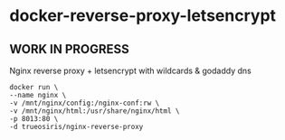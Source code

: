 # docker-reverse-proxy-letsencrypt
## WORK IN PROGRESS

Nginx reverse proxy + letsencrypt with wildcards &amp; godaddy dns
    
    docker run \
    --name nginx \
    -v /mnt/nginx/config:/nginx-conf:rw \
    -v /mnt/nginx/html:/usr/share/nginx/html \
    -p 8013:80 \
    -d trueosiris/nginx-reverse-proxy

